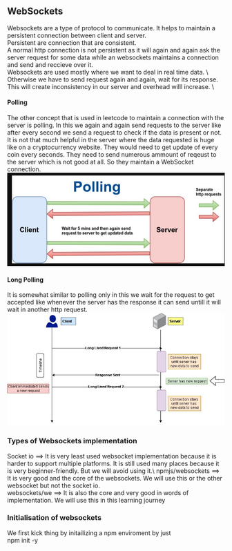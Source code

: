 ## WebSockets
Websockets are a type of protocol to communicate. It helps to maintain a persistent connection between client and server. \
Persistent are connection that are consistent. \
A normal http connection is not persistent as it will again and again ask the server request for some data while an websockets maintains a connection and send and reccieve over it. \
Websockets are used mostly where we want to deal in real time data. \ 
Otherwise we have to send request again and again, wait for its response. \
This will create inconsistency in our server and overhead willl increase. \

#### Polling
The other concept that is used in leetcode to maintain a connection with the server is polling.
In this we again and again send requests to the server like after every second we send a request to check if the data is present or not.
It is not that much helpful in the server where the data requested is huge like on a cryptocurrency website. They would need to get update of every coin every seconds. They need to send numerous ammount of reqeust to the server which is not good at all. So they maintain a WebSocket connection. \
![alt text](image.png)

#### Long Polling
It is somewhat similar to polling only in this we wait for the request to get accepted like whenever the server has the response it can send untill it will wait in another http request.\
![alt text](image-1.png)


### Types of Websockets implementation
Socket io ==> It is very least used websocket implementation because it is harder to support multiple platforms. It is still used many places because it is very beginner-friendly. But we will avoid using it.\ 
npmjs/websockets ==> It is very good and the core of the websockets. We will use this or the other websocket but not the socket io. \
websockets/we ==> It is also the core and very good in words of implementation. We will use this in this learning journey


### Initialisation of websockets
We first kick thing by initailizing a npm enviroment by just\
    npm init -y

